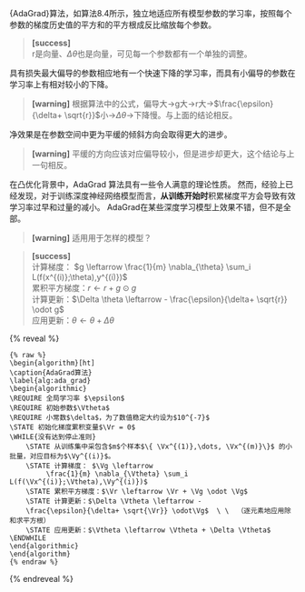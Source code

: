 {AdaGrad}算法，如算法8.4所示，独立地适应所有模型参数的学习率，按照每个参数的梯度历史值的平方和的平方根成反比缩放每个参数。  
> **[success]**  
r是向量、$\Delta \theta$也是向量，可见每一个参数都有一个单独的调整。  

具有损失最大偏导的参数相应地有一个快速下降的学习率，而具有小偏导的参数在学习率上有相对较小的下降。  
> **[warning]** 根据算法中的公式，偏导大->g大->r大->$\frac{\epsilon}{\delta+ \sqrt{r}}$小->$\Delta \theta$->下降慢。与上面的结论相反。  

净效果是在参数空间中更为平缓的倾斜方向会取得更大的进步。  
> **[warning]** 平缓的方向应该对应偏导较小，但是进步却更大，这个结论与上一句相反。  

在凸优化背景中，AdaGrad 算法具有一些令人满意的理论性质。
然而，经验上已经发现，对于训练深度神经网络模型而言，**从训练开始时**积累梯度平方会导致有效学习率过早和过量的减小。
AdaGrad在某些深度学习模型上效果不错，但不是全部。  
> **[warning]** 适用用于怎样的模型？  



> **[success]**  
计算梯度： $g \leftarrow \frac{1}{m} \nabla_{\theta} \sum_i L(f(x^{(i)};\theta),y^{(i)})$   
累积平方梯度：$r \leftarrow r + g \odot g$    
计算更新：$\Delta \theta \leftarrow - \frac{\epsilon}{\delta+ \sqrt{r}} \odot g$  
应用更新：$\theta \leftarrow \theta + \Delta \theta$  


{% reveal %}
```
{% raw %}
\begin{algorithm}[ht]
\caption{AdaGrad算法}
\label{alg:ada_grad}
\begin{algorithmic}
\REQUIRE 全局学习率 $\epsilon$
\REQUIRE 初始参数$\Vtheta$
\REQUIRE 小常数$\delta$，为了数值稳定大约设为$10^{-7}$
\STATE 初始化梯度累积变量$\Vr = 0$
\WHILE{没有达到停止准则}
    \STATE 从训练集中采包含$m$个样本$\{ \Vx^{(1)},\dots, \Vx^{(m)}\}$ 的小批量，对应目标为$\Vy^{(i)}$。
    \STATE 计算梯度： $\Vg \leftarrow  
         \frac{1}{m} \nabla_{\Vtheta} \sum_i L(f(\Vx^{(i)};\Vtheta),\Vy^{(i)})$ 
    \STATE 累积平方梯度：$\Vr \leftarrow \Vr + \Vg \odot \Vg$
    \STATE 计算更新：$\Delta \Vtheta \leftarrow -
    \frac{\epsilon}{\delta+ \sqrt{\Vr}} \odot\Vg$  \ \  （逐元素地应用除和求平方根）
    \STATE 应用更新：$\Vtheta \leftarrow \Vtheta + \Delta \Vtheta$
\ENDWHILE
\end{algorithmic}
\end{algorithm}
{% endraw %}
```
{% endreveal %}